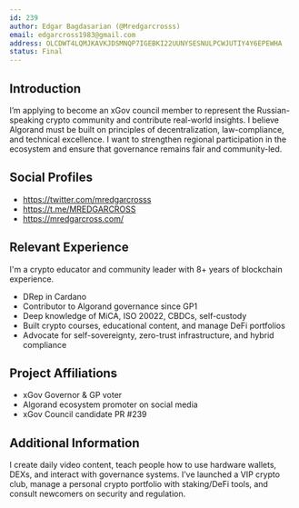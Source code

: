 ```yaml
---
id: 239
author: Edgar Bagdasarian (@Mredgarcrosss)
email: edgarcross1983@gmail.com
address: OLCDWT4LQMJKAVKJDSMNQP7IGEBKI22UUNYSESNULPCWJUTIY4Y6EPEWHA
status: Final
---
```


## Introduction

I’m applying to become an xGov council member to represent the Russian-speaking crypto community and contribute real-world insights. I believe Algorand must be built on principles of decentralization, law-compliance, and technical excellence. I want to strengthen regional participation in the ecosystem and ensure that governance remains fair and community-led.

## Social Profiles

- https://twitter.com/mredgarcrosss  
- https://t.me/MREDGARCROSS  
- https://mredgarcross.com/

## Relevant Experience

I'm a crypto educator and community leader with 8+ years of blockchain experience.

- DRep in Cardano  
- Contributor to Algorand governance since GP1  
- Deep knowledge of MiCA, ISO 20022, CBDCs, self-custody  
- Built crypto courses, educational content, and manage DeFi portfolios  
- Advocate for self-sovereignty, zero-trust infrastructure, and hybrid compliance

## Project Affiliations

- xGov Governor & GP voter  
- Algorand ecosystem promoter on social media  
- xGov Council candidate PR #239

## Additional Information

I create daily video content, teach people how to use hardware wallets, DEXs, and interact with governance systems. I’ve launched a VIP crypto club, manage a personal crypto portfolio with staking/DeFi tools, and consult newcomers on security and regulation.
